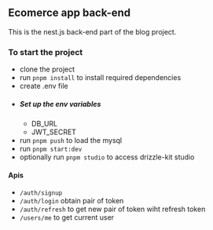 ## Ecomerce app back-end

This is the nest.js back-end part of the blog project.

### To start the project
- clone the project
- run `pnpm install` to install required dependencies
- create .env file
 - ##### Set up the env variables
   - DB_URL
   - JWT_SECRET
  - run `pnpm push` to load the mysql
  - run `pnpm start:dev`
  - optionally run `pnpm studio` to access drizzle-kit studio

#### Apis
- `/auth/signup`
- `/auth/login` obtain pair of token
- `/auth/refresh` to get new pair of token wiht refresh token
- `/users/me` to get current user
